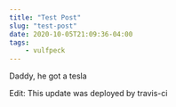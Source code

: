 ```yaml
---
title: "Test Post"
slug: "test-post"
date: 2020-10-05T21:09:36-04:00
tags:
    - vulfpeck
---
```

Daddy, he got a tesla

Edit: This update was deployed by travis-ci